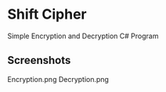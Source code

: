 # Shift Cipher
Simple Encryption and Decryption C# Program

## Screenshots
Encryption.png
Decryption.png
